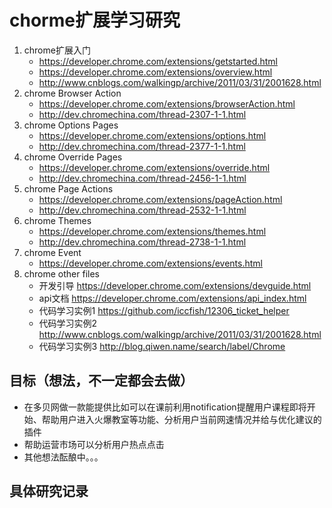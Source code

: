 # chorme扩展学习研究 #
1. chrome扩展入门  
    - https://developer.chrome.com/extensions/getstarted.html
    - https://developer.chrome.com/extensions/overview.html
    - http://www.cnblogs.com/walkingp/archive/2011/03/31/2001628.html
2. chrome Browser Action
    - https://developer.chrome.com/extensions/browserAction.html
    - http://dev.chromechina.com/thread-2307-1-1.html
3. chrome Options Pages
    - https://developer.chrome.com/extensions/options.html
    - http://dev.chromechina.com/thread-2377-1-1.html
4. chrome Override Pages
    - https://developer.chrome.com/extensions/override.html
    - http://dev.chromechina.com/thread-2456-1-1.html
5. chrome Page Actions
    - https://developer.chrome.com/extensions/pageAction.html
    - http://dev.chromechina.com/thread-2532-1-1.html
6. chrome Themes
    - https://developer.chrome.com/extensions/themes.html
    - http://dev.chromechina.com/thread-2738-1-1.html
7. chrome Event
    - https://developer.chrome.com/extensions/events.html
8. chrome other files
    - 开发引导 https://developer.chrome.com/extensions/devguide.html
    - api文档 https://developer.chrome.com/extensions/api_index.html
    - 代码学习实例1 https://github.com/iccfish/12306_ticket_helper
    - 代码学习实例2 http://www.cnblogs.com/walkingp/archive/2011/03/31/2001628.html
    - 代码学习实例3 http://blog.qiwen.name/search/label/Chrome

## 目标（想法，不一定都会去做） ##
- 在多贝网做一款能提供比如可以在课前利用notification提醒用户课程即将开始、帮助用户进入火爆教室等功能、分析用户当前网速情况并给与优化建议的插件
- 帮助运营市场可以分析用户热点点击
- 其他想法酝酿中。。。

## 具体研究记录 ##
